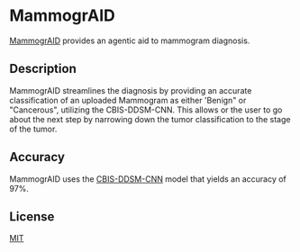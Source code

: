 # MammogrAID

[MammogrAID](https://github.com/sarahmab/Hackathon/tree/main) provides an agentic aid to mammogram diagnosis.

## Description

MammogrAID streamlines the diagnosis by providing an accurate classification of an uploaded Mammogram as either 'Benign" or "Cancerous", utilizing the CBIS-DDSM-CNN. This allows or the user to go about the next step by narrowing down the tumor classification to the stage of the tumor. 

## Accuracy

MammogrAID uses the [CBIS-DDSM-CNN](https://huggingface.co/maiurilorenzo/CBIS-DDSM-CNN) model that yields an accuracy of 97%. 

## License

[MIT](https://choosealicense.com/licenses/mit/)

